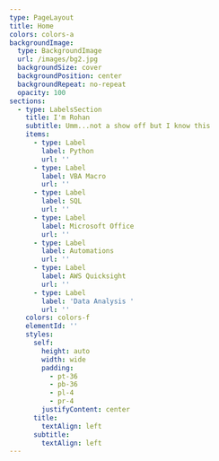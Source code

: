 ```yaml
---
type: PageLayout
title: Home
colors: colors-a
backgroundImage:
  type: BackgroundImage
  url: /images/bg2.jpg
  backgroundSize: cover
  backgroundPosition: center
  backgroundRepeat: no-repeat
  opacity: 100
sections:
  - type: LabelsSection
    title: I'm Rohan
    subtitle: Umm...not a show off but I know this
    items:
      - type: Label
        label: Python
        url: ''
      - type: Label
        label: VBA Macro
        url: ''
      - type: Label
        label: SQL
        url: ''
      - type: Label
        label: Microsoft Office
        url: ''
      - type: Label
        label: Automations
        url: ''
      - type: Label
        label: AWS Quicksight
        url: ''
      - type: Label
        label: 'Data Analysis '
        url: ''
    colors: colors-f
    elementId: ''
    styles:
      self:
        height: auto
        width: wide
        padding:
          - pt-36
          - pb-36
          - pl-4
          - pr-4
        justifyContent: center
      title:
        textAlign: left
      subtitle:
        textAlign: left
---
```

